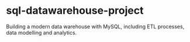 # sql-datawarehouse-project
Building a modern data warehouse with MySQL, including ETL processes, data modelling and analytics.
